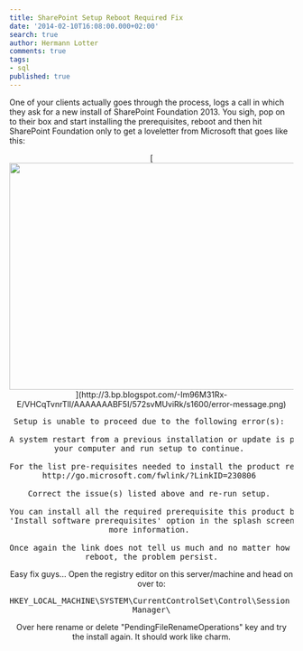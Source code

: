 ```yaml
---
title: SharePoint Setup Reboot Required Fix
date: '2014-02-10T16:08:00.000+02:00'
search: true
author: Hermann Lotter
comments: true
tags:
- sql
published: true
---
```


One of your clients actually goes through the process, logs a call in which 
they ask for a new install of SharePoint Foundation 2013. You sigh, pop on to 
their box and start installing the prerequisites, reboot and then hit 
SharePoint Foundation only to get a loveletter from Microsoft that goes like 
this: 

<div class="separator" style="clear: both; text-align: center;">[<img 
border="0" 
src="http://3.bp.blogspot.com/-Im96M31Rx-E/VHCqTvnrTlI/AAAAAAABF5I/572svMUviRk/s1600/error-message.png" 
height="402" width="640" 
/>](http://3.bp.blogspot.com/-Im96M31Rx-E/VHCqTvnrTlI/AAAAAAABF5I/572svMUviRk/s1600/error-message.png) 


<pre>Setup is unable to proceed due to the following error(s): 

A system restart from a previous installation or update is pending. Restart 
your computer and run setup to continue. 

For the list pre-requisites needed to install the product refer to: 
http://go.microsoft.com/fwlink/?LinkID=230806 

Correct the issue(s) listed above and re-run setup. 

You can install all the required prerequisite this product by selecting the 
'Install software prerequisites' option in the splash screen. See Help for 
more information. 

Once again the link does not tell us much and no matter how many times you 
reboot, the problem persist.</pre> 


Easy fix guys... Open the registry editor on this server/machine and head on 
over to: 
<pre>HKEY_LOCAL_MACHINE\SYSTEM\CurrentControlSet\Control\Session 
Manager\</pre> 
Over here rename or delete "PendingFileRenameOperations" key and try the 
install again. It should work like charm. 